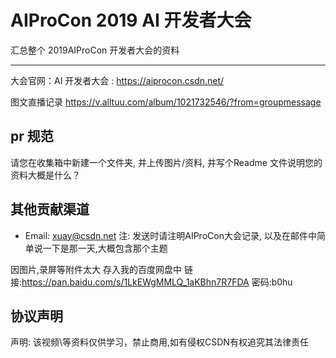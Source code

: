 # AIProCon 2019 AI 开发者大会

汇总整个 2019AIProCon 开发者大会的资料

---

大会官网：AI 开发者大会 : https://aiprocon.csdn.net/

图文直播记录 https://v.alltuu.com/album/1021732546/?from=groupmessage


## pr 规范

请您在收集箱中新建一个文件夹, 并上传图片/资料, 并写个Readme 文件说明您的资料大概是什么？



## 其他贡献渠道

- Email: xuay@csdn.net 注: 发送时请注明AIProCon大会记录, 以及在邮件中简单说一下是那一天,大概包含那个主题


因图片,录屏等附件太大 存入我的百度网盘中 
链接:https://pan.baidu.com/s/1LkEWgMMLQ_1aKBhn7R7FDA  密码:b0hu

## 协议声明

声明: 该视频\等资料仅供学习，禁止商用,如有侵权CSDN有权追究其法律责任
